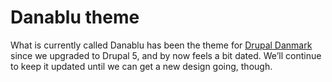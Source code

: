 Danablu theme
=============

What is currently called Danablu has been the theme for 
[Drupal Danmark](http://drupaldanmark.dk/) since we upgraded to Drupal 5,
and by now feels a bit dated. We’ll continue to keep it updated until we
can get a new design going, though.

